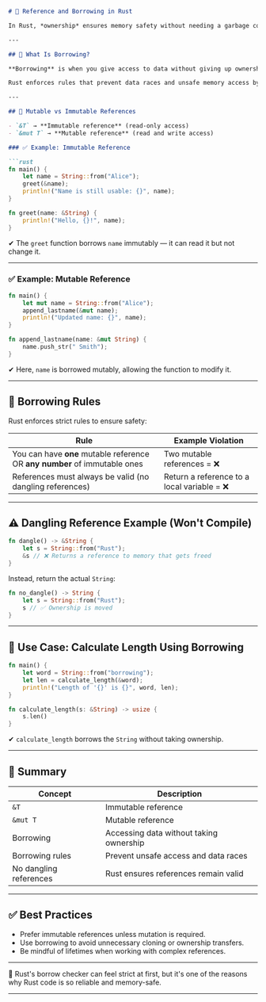 ````markdown
# 📌 Reference and Borrowing in Rust

In Rust, *ownership* ensures memory safety without needing a garbage collector. One core part of ownership is the concept of **borrowing** through **references**.

---

## 🔁 What Is Borrowing?

**Borrowing** is when you give access to data without giving up ownership. You do this by passing a **reference**.

Rust enforces rules that prevent data races and unsafe memory access by carefully managing these references.

---

## 🧷 Mutable vs Immutable References

- `&T` → **Immutable reference** (read-only access)
- `&mut T` → **Mutable reference** (read and write access)

### ✅ Example: Immutable Reference

```rust
fn main() {
    let name = String::from("Alice");
    greet(&name);
    println!("Name is still usable: {}", name);
}

fn greet(name: &String) {
    println!("Hello, {}!", name);
}
````

✔ The `greet` function borrows `name` immutably — it can read it but not change it.

---

### ✅ Example: Mutable Reference

```rust
fn main() {
    let mut name = String::from("Alice");
    append_lastname(&mut name);
    println!("Updated name: {}", name);
}

fn append_lastname(name: &mut String) {
    name.push_str(" Smith");
}
```

✔ Here, `name` is borrowed mutably, allowing the function to modify it.

---

## 🚫 Borrowing Rules

Rust enforces strict rules to ensure safety:

| Rule                                                                       | Example Violation                          |
| -------------------------------------------------------------------------- | ------------------------------------------ |
| You can have **one** mutable reference OR **any number** of immutable ones | Two mutable references = ❌                 |
| References must always be valid (no dangling references)                   | Return a reference to a local variable = ❌ |

---

## ⚠️ Dangling Reference Example (Won't Compile)

```rust
fn dangle() -> &String {
    let s = String::from("Rust");
    &s // ❌ Returns a reference to memory that gets freed
}
```

Instead, return the actual `String`:

```rust
fn no_dangle() -> String {
    let s = String::from("Rust");
    s // ✅ Ownership is moved
}
```

---

## 🧪 Use Case: Calculate Length Using Borrowing

```rust
fn main() {
    let word = String::from("borrowing");
    let len = calculate_length(&word);
    println!("Length of '{}' is {}", word, len);
}

fn calculate_length(s: &String) -> usize {
    s.len()
}
```

✔ `calculate_length` borrows the `String` without taking ownership.

---

## 🧠 Summary

| Concept                | Description                             |
| ---------------------- | --------------------------------------- |
| `&T`                   | Immutable reference                     |
| `&mut T`               | Mutable reference                       |
| Borrowing              | Accessing data without taking ownership |
| Borrowing rules        | Prevent unsafe access and data races    |
| No dangling references | Rust ensures references remain valid    |

---

## ✅ Best Practices

* Prefer immutable references unless mutation is required.
* Use borrowing to avoid unnecessary cloning or ownership transfers.
* Be mindful of lifetimes when working with complex references.

---

📘 Rust's borrow checker can feel strict at first, but it's one of the reasons why Rust code is so reliable and memory-safe.

---
